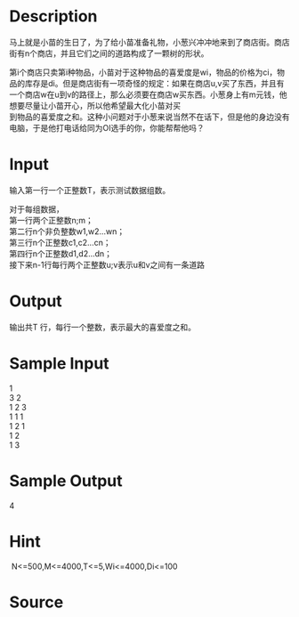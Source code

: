 
# Description

<div class="content"><p>马上就是小苗的生日了，为了给小苗准备礼物，小葱兴冲冲地来到了商店街。商店街有n个商店，并且它们之间的道路构成了一颗树的形状。</p>
<div>第i个商店只卖第i种物品，小苗对于这种物品的喜爱度是wi，物品的价格为ci，物品的库存是di。但是商店街有一项奇怪的规定：如果在商店u,v买了东西，并且有一个商店w在u到v的路径上，那么必须要在商店w买东西。小葱身上有m元钱，他想要尽量让小苗开心，所以他希望最大化小苗对买</div>
<div>到物品的喜爱度之和。这种小问题对于小葱来说当然不在话下，但是他的身边没有电脑，于是他打电话给同为OI选手的你，你能帮帮他吗？</div>
<div></div></div>

# Input

<div class="content"><p>输入第一行一个正整数T，表示测试数据组数。</p>
<div>对于每组数据，</div>
<div>第一行两个正整数n;m；</div>
<div>第二行n个非负整数w1,w2...wn；</div>
<div>第三行n个正整数c1,c2...cn；</div>
<div>第四行n个正整数d1,d2...dn；</div>
<div>接下来n-1行每行两个正整数u;v表示u和v之间有一条道路</div>
<div></div></div>

# Output

<div class="content"><div>输出共T 行，每行一个整数，表示最大的喜爱度之和。</div>
<div></div></div>

# Sample Input

<div class="content"><span class="sampledata">1 <br/>
3 2<br/>
1 2 3<br/>
1 1 1<br/>
1 2 1<br/>
1 2<br/>
1 3</span></div>

# Sample Output

<div class="content"><span class="sampledata">4</span></div>

# Hint

<div class="content"><p></p><p> N&lt;=500,M&lt;=4000,T&lt;=5,Wi&lt;=4000,Di&lt;=100</p><p></p></div>

# Source

<div class="content"><p><a href="problemset.php?search="></a></p></div>

